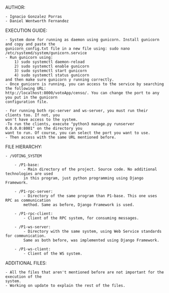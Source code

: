 AUTHOR:

    - Ignacio Gonzalez Porras
    - Daniel Wentworth Fernandez


EXECUTION GUIDE:

    - System done for running as daemon using gunicorn. Install gunicorn and copy and paste the
    gunicorn_config.txt file in a new file using: sudo nano /etc/systemd/system/gunicorn.service
    - Run gunicorn using:
        1) sudo systemctl daemon-reload
        2) sudo systemctl enable gunicorn
        3) sudo systemctl start gunicorn
        4) sudo systemctl status gunicorn
    and then make sure gunicorn y running correctly.
    - Once gunicorn is running, you can access to the service by searching the following URL: 
    http://localhost:8000/votoApp/censo/. You can change the port to any you put in the gunicorn
    configuration file.

    - For running both rpc-server and ws-server, you must run their clients too. If not, you 
    won't have access to the system.
    -To run the clients, execute "python3 manage.py runserver 0.0.0.0:8001" on the directory you 
    want to run. Of course, you can select the port you want to use. 
    - Then access with the same URL mentioned before.


FILE HIERARCHY:

    - /VOTING_SYSTEM

        - /P1-base:
            - Main directory of the project. Source code. No additional technologies are used
            in this program, just python programming using Django Framework.

        - /P1-rpc-server:
            - Directory of the same program than P1-base. This one uses RPC as communication
            method. Same as before, Django Framework is used.

        - /P1-rpc-client:
            - Client of the RPC system, for consuming messages.

        - /P1-ws-server:
            - Directory with the same system, using Web Service standards for communication.
            Same as both before, was implemented using Django Framework.

        - /P1-ws-client:
            - Client of the WS system.


ADDITIONAL FILES:

    - All the files that aren't mentioned before are not important for the execution of the
    system.
    - Working on update to explain the rest of the files.